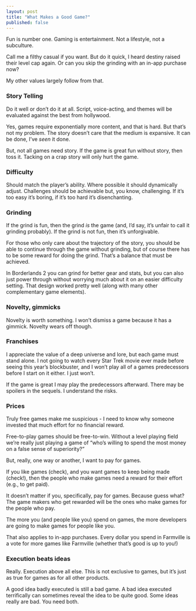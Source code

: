 ```yaml
---
layout: post
title: "What Makes a Good Game?"
published: false
---
```

	
Fun is number one. Gaming is entertainment. Not a lifestyle, not a subculture.

Call me a filthy casual if you want. But do it quick, I heard destiny raised their level cap again. Or can you skip the grinding with an in-app purchase now?

My other values largely follow from that.

### Story Telling
Do it well or don’t do it at all. Script, voice-acting, and themes will be evaluated against the best from hollywood. 

Yes, games require exponentially more content, and that is hard. But that’s not my problem. The story doesn’t care that the medium is expansive. It can be done, I’ve _seen_ it done.

But, not all games need story. If the game is great fun without story, then toss it. Tacking on a crap story will only hurt the game.

### Difficulty
Should match the player’s ability. Where possible it should dynamically adjust. Challenges should be achievable but, you know, challenging. If it’s too easy it’s boring, if it’s too hard it’s disenchanting.


### Grinding
If the grind is fun, then the grind _is_ the game (and, I’d say, it’s unfair to call it grinding probably). If the grind is not fun, then it’s unforgivable. 

For those who only care about the trajectory of the story, you should be able to continue through the game without grinding, but of course there has to be some reward for doing the grind. That’s a balance that must be achieved.

In Borderlands 2 you can grind for better gear and stats, but you can also just power through without worrying much about it on an easier difficulty setting. That design worked pretty well (along with many other complementary game elements).

### Novelty, gimmicks
Novelty is worth something. I won’t dismiss a game because it has a gimmick. Novelty wears off though. 

### Franchises
I appreciate the value of a deep universe and lore, but each game must stand alone. I not going to watch every Star Trek movie ever made before seeing this year’s blockbuster, and I won’t play all of a games predecessors before I start on it either. I just won’t.

If the game is great I may play the predecessors afterward. There may be spoilers in the sequels. I understand the risks.

### Prices
Truly free games make me suspicious - I need to know why someone invested that much effort for no financial reward. 

Free-to-play games should be free-to-win. Without a level playing field we’re really just playing a game of “who’s willing to spend the most money on a false sense of superiority?”

But, really, one way or another, I want to pay for games.

If you like games (check), and you want games to keep being made (check!), then the people who make games need a reward for their effort (e.g., to get paid).

It doesn’t matter if you, specifically, pay for games. Because guess what? The game makers who get rewarded will be the ones who make games for the people who pay.

The more you (and people like you) spend on games, the more developers are going to make games for people like you.

That also applies to in-app purchases. Every dollar you spend in Farmville is a vote for more games like Farmville (whether that’s good is up to you!)

### Execution beats ideas
Really. Execution above all else. This is not exclusive to games, but it’s just as true for games as for all other products.

A good idea badly executed is still a bad game. A bad idea executed terrifically can sometimes reveal the idea to be quite good. Some ideas really are bad. You need both.
